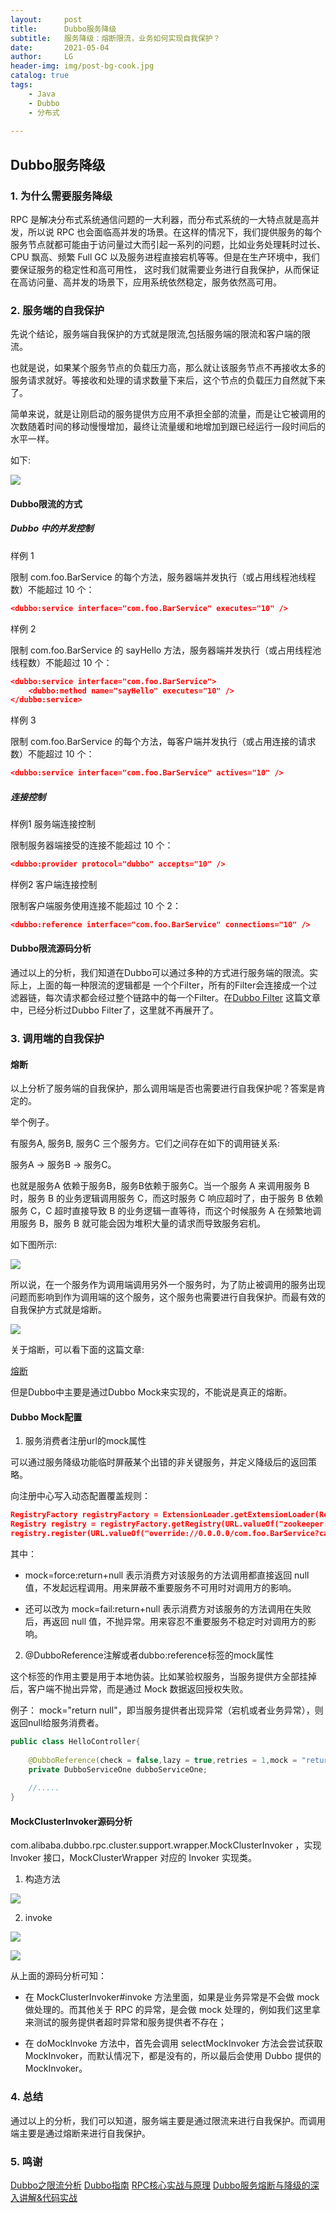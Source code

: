```yaml
---
layout:     post
title:      Dubbo服务降级
subtitle:   服务降级：熔断限流，业务如何实现自我保护？
date:       2021-05-04
author:     LG
header-img: img/post-bg-cook.jpg
catalog: true
tags:
    - Java
    - Dubbo
    - 分布式
    
---
```




##  Dubbo服务降级


### 1. 为什么需要服务降级

RPC 是解决分布式系统通信问题的一大利器，而分布式系统的一大特点就是高并发，所以说 RPC 也会面临高并发的场景。在这样的情况下，我们提供服务的每个服务节点就都可能由于访问量过大而引起一系列的问题，比如业务处理耗时过长、CPU 飘高、频繁 Full GC 以及服务进程直接宕机等等。但是在生产环境中，我们要保证服务的稳定性和高可用性，
这时我们就需要业务进行自我保护，从而保证在高访问量、高并发的场景下，应用系统依然稳定，服务依然高可用。


### 2. 服务端的自我保护

先说个结论，服务端自我保护的方式就是限流,包括服务端的限流和客户端的限流。

也就是说，如果某个服务节点的负载压力高，那么就让该服务节点不再接收太多的服务请求就好。等接收和处理的请求数量下来后，这个节点的负载压力自然就下来了。

简单来说，就是让刚启动的服务提供方应用不承担全部的流量，而是让它被调用的次数随着时间的移动慢慢增加，最终让流量缓和地增加到跟已经运行一段时间后的水平一样。

如下:

![](https://tva1.sinaimg.cn/large/008i3skNgy1gqrne355ifj31mk0u0wkx.jpg)


#### Dubbo限流的方式

#####  Dubbo 中的并发控制

样例 1

限制 com.foo.BarService 的每个方法，服务器端并发执行（或占用线程池线程数）不能超过 10 个：

```json
<dubbo:service interface="com.foo.BarService" executes="10" />
```

样例 2 

限制 com.foo.BarService 的 sayHello 方法，服务器端并发执行（或占用线程池线程数）不能超过 10 个：

```json
<dubbo:service interface="com.foo.BarService">
    <dubbo:method name="sayHello" executes="10" />
</dubbo:service>
```

样例 3 

限制 com.foo.BarService 的每个方法，每客户端并发执行（或占用连接的请求数）不能超过 10 个：


```json
<dubbo:service interface="com.foo.BarService" actives="10" />
```


##### 连接控制

样例1 服务端连接控制 

限制服务器端接受的连接不能超过 10 个：

```json
<dubbo:provider protocol="dubbo" accepts="10" />
```

样例2 客户端连接控制 

限制客户端服务使用连接不能超过 10 个 2：

```json
<dubbo:reference interface="com.foo.BarService" connections="10" />
```


#### Dubbo限流源码分析

通过以上的分析，我们知道在Dubbo可以通过多种的方式进行服务端的限流。实际上，上面的每一种限流的逻辑都是
一个个Filter，所有的Filter会连接成一个过滤器链，每次请求都会经过整个链路中的每一个Filter。在[Dubbo Filter](https://szuliguo.github.io/2020/05/03/Dubbo-Filter/)
这篇文章中，已经分析过Dubbo Filter了，这里就不再展开了。


### 3. 调用端的自我保护

#### 熔断
以上分析了服务端的自我保护，那么调用端是否也需要进行自我保护呢？答案是肯定的。

举个例子。

有服务A, 服务B, 服务C 三个服务方。它们之间存在如下的调用链关系:

服务A -> 服务B -> 服务C。

也就是服务A 依赖于服务B，服务B依赖于服务C。当一个服务 A 来调用服务 B 时，服务 B 的业务逻辑调用服务 C，而这时服务 C 响应超时了，由于服务 B 依赖服务 C，C 超时直接导致 B 的业务逻辑一直等待，而这个时候服务 A 在频繁地调用服务 B，服务 B 就可能会因为堆积大量的请求而导致服务宕机。

如下图所示:

![](https://tva1.sinaimg.cn/large/008i3skNgy1gqrowacryxj30vc0i241a.jpg)

所以说，在一个服务作为调用端调用另外一个服务时，为了防止被调用的服务出现问题而影响到作为调用端的这个服务，这个服务也需要进行自我保护。而最有效的自我保护方式就是熔断。

![](https://tva1.sinaimg.cn/large/008i3skNgy1gqroyav5wuj30v00n2tbe.jpg)

关于熔断，可以看下面的这篇文章:

[熔断](https://www.javazhiyin.com/29314.html)

但是Dubbo中主要是通过Dubbo Mock来实现的，不能说是真正的熔断。

#### Dubbo Mock配置

1. 服务消费者注册url的mock属性

可以通过服务降级功能临时屏蔽某个出错的非关键服务，并定义降级后的返回策略。

向注册中心写入动态配置覆盖规则：

```json
RegistryFactory registryFactory = ExtensionLoader.getExtensionLoader(RegistryFactory.class).getAdaptiveExtension();
Registry registry = registryFactory.getRegistry(URL.valueOf("zookeeper://10.20.153.10:2181"));
registry.register(URL.valueOf("override://0.0.0.0/com.foo.BarService?category=configurators&dynamic=false&application=foo&mock=force:return+null"));
```

其中：

- mock=force:return+null 表示消费方对该服务的方法调用都直接返回 null 值，不发起远程调用。用来屏蔽不重要服务不可用时对调用方的影响。

- 还可以改为 mock=fail:return+null 表示消费方对该服务的方法调用在失败后，再返回 null 值，不抛异常。用来容忍不重要服务不稳定时对调用方的影响。


2. @DubboReference注解或者dubbo:reference标签的mock属性

这个标签的作用主要是用于本地伪装。比如某验权服务，当服务提供方全部挂掉后，客户端不抛出异常，而是通过 Mock 数据返回授权失败。

例子：
mock="return null"，即当服务提供者出现异常（宕机或者业务异常），则返回null给服务消费者。

```java
public class HelloController{
    
    @DubboReference(check = false,lazy = true,retries = 1,mock = "return null")
    private DubboServiceOne dubboServiceOne;
    
    //.....
}
```

#### MockClusterInvoker源码分析

com.alibaba.dubbo.rpc.cluster.support.wrapper.MockClusterInvoker ，实现 Invoker 接口，MockClusterWrapper 对应的 Invoker 实现类。

1. 构造方法

![](https://tva1.sinaimg.cn/large/008i3skNgy1gqs6y28rt4j31p60nodkd.jpg)


2. invoke

![](https://tva1.sinaimg.cn/large/008i3skNly1gqs788vffvj30u011oe3l.jpg)


![](https://tva1.sinaimg.cn/large/008i3skNly1gqs79fgb3rj313a0u07qz.jpg)


从上面的源码分析可知：

- 在 MockClusterInvoker#invoke 方法里面，如果是业务异常是不会做 mock 做处理的。而其他关于 RPC 的异常，是会做 mock 处理的，例如我们这里拿来测试的服务提供者超时异常和服务提供者不存在；

- 在 doMockInvoke 方法中，首先会调用 selectMockInvoker 方法会尝试获取 MockInvoker，而默认情况下，都是没有的，所以最后会使用 Dubbo 提供的 MockInvoker。




### 4. 总结

通过以上的分析，我们可以知道，服务端主要是通过限流来进行自我保护。而调用端主要是通过熔断来进行自我保护。

### 5. 鸣谢

[Dubbo之限流分析](https://juejin.cn/post/6844904106075619336)
[Dubbo指南](https://dubbo.apache.org/zh/docs/v2.7/user/examples/)
[RPC核心实战与原理](https://time.geekbang.org/column/article/213998)
[Dubbo服务熔断与降级的深入讲解&代码实战](https://www.cnblogs.com/Howinfun/p/14350872.html)